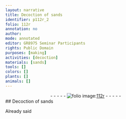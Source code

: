 ```yaml
---
layout: narrative
title: Decoction of sands
identifier: p112r_2
folio: 112r
annotation: no
author:
mode: annotated
editor: GR8975 Seminar Participants
rights: Public Domain
purposes: [making]
activities: [decoction]
materials: [sands]
tools: []
colors: []
plants: []
animals: []
---
```


 <div class="folio" align="center">- - - - - <a href="http://gallica.bnf.fr/ark:/12148/btv1b10500001g/f229.image" target="_blank"><img src="https://cu-mkp.github.io/GR8975-edition/assets/photo-icon.png" alt="folio image: " style="display:inline-block; margin-bottom:-3px;"/>112r</a> - - - - - </div>  <span class="activity"></span> 
## Decoction of <span class="material">sands</span>

 
Already said
 
